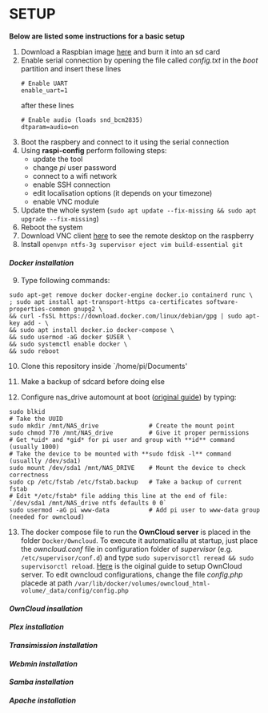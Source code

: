 # SETUP 

**Below are listed some instructions for a basic setup**


1. Download a Raspbian image [here](https://www.raspberrypi.org/downloads/raspbian/) and burn it into an sd card
2. Enable serial connection by opening the file called *config.txt* in the *boot* partition and insert these lines
	```
	# Enable UART
	enable_uart=1
	```
	after these lines
	```
	# Enable audio (loads snd_bcm2835)
	dtparam=audio=on
	```
3. Boot the raspbery and connect to it using the serial connection
4. Using **raspi-config** perform following steps:
	+ update the tool
	+ change *pi* user password
	+ connect to a wifi network
	+ enable SSH connection
	+ edit localisation options (it depends on your timezone)
	+ enable VNC module
5. Update the whole system (`sudo apt update --fix-missing && sudo apt upgrade --fix-missing`)
6. Reboot the system
7. Download VNC client [here](https://www.realvnc.com/en/connect/download/viewer/) to see the remote desktop on the raspberry
8. Install `openvpn ntfs-3g supervisor eject vim build-essential git`

#### *Docker installation*

9. Type following commands:

```
sudo apt-get remove docker docker-engine docker.io containerd runc \
; sudo apt install apt-transport-https ca-certificates software-properties-common gnupg2 \
&& curl -fsSL https://download.docker.com/linux/debian/gpg | sudo apt-key add - \
&& sudo apt install docker.io docker-compose \
&& sudo usermod -aG docker $USER \
&& sudo systemctl enable docker \
&& sudo reboot
```

10. Clone this repository inside `/home/pi/Documents'

11. Make a backup of sdcard before doing else

12. Configure nas_drive automount at boot ([original guide](https://gist.github.com/etes/aa76a6e9c80579872e5f)) by typing:
```
sudo blkid
# Take the UUID
sudo mkdir /mnt/NAS_drive              # Create the mount point
sudo chmod 770 /mnt/NAS_drive          # Give it proper permissions
# Get *uid* and *gid* for pi user and group with **id** command (usually 1000)
# Take the device to be mounted with **sudo fdisk -l** command (usuallly /dev/sda1)
sudo mount /dev/sda1 /mnt/NAS_DRIVE    # Mount the device to check correctness
sudo cp /etc/fstab /etc/fstab.backup   # Take a backup of current fstab
# Edit */etc/fstab* file adding this line at the end of file: `/dev/sda1 /mnt/NAS_drive ntfs defaults 0 0`
sudo usermod -aG pi www-data           # Add pi user to www-data group (needed for owncloud)
```

13. The docker compose file to run the **OwnCloud server** is placed in the folder `Docker/Owncloud`. To execute it automaticallu at startup, just place the *owncloud.conf* file in configuration folder of *supervisor* (e.g. `/etc/supervisor/conf.d`) and type `sudo supervisorctl reread && sudo supervisorctl reload`. [Here](https://ssi.le-piolot.fr/running-owncloud-w-ssl-in-a-raspberry-pi-docker-container/) is the oiginal guide to setup OwnCloud server.
To edit owncloud configurations, change the file *config.php* placede at path `/var/lib/docker/volumes/owncloud_html-volume/_data/config/config.php`

#### *OwnCloud insallation*

#### *Plex installation*

#### *Transimission installation*

#### *Webmin installation*

#### *Samba installation*

#### *Apache installation*